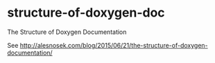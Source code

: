 # structure-of-doxygen-doc
The Structure of Doxygen Documentation

See http://alesnosek.com/blog/2015/06/21/the-structure-of-doxygen-documentation/
